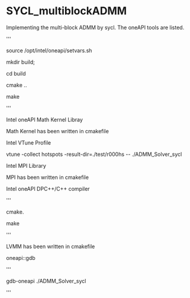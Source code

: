 # SYCL_multiblockADMM
Implementing the multi-block ADMM by sycl. The oneAPI tools are listed.


'''

source /opt/intel/oneapi/setvars.sh

mkdir build; 

cd build

cmake ..

make

'''

Intel oneAPI Math Kernel Libray

Math Kernel has been written in cmakefile

Intel VTune Profile

vtune -collect hotspots -result-dir=./test/r000hs -- ./ADMM_Solver_sycl

Intel MPI Library

MPI has been written in cmakefile

Intel oneAPI DPC++/C++ compiler

'''

cmake.

make

'''

LVMM has been written in cmakefile

oneapi::gdb

'''

gdb-oneapi ./ADMM_Solver_sycl

'''
